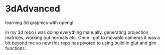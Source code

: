 # 3dAdvanced
learning 3d graphics with opengl

In my 3d repo i was doing everything manually, generating projection matrices, working out normals etc.
Once I got to movable cameras it was a bit beyond me so now this repo has pivoted to using build in glut and glm functions. 
